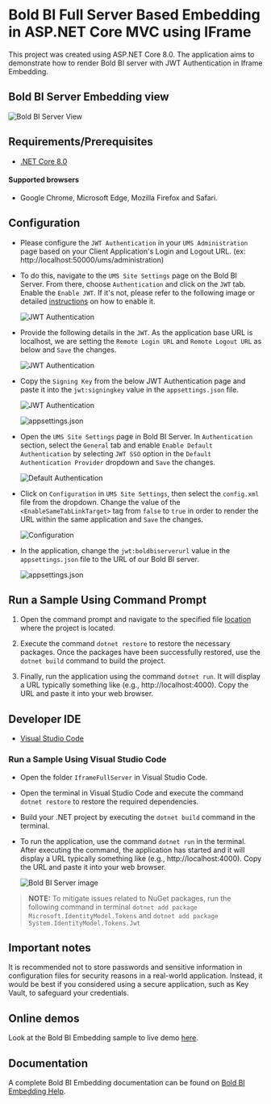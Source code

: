 # Bold BI Full Server Based Embedding in ASP.NET Core MVC using IFrame

This project was created using ASP.NET Core 8.0. The application aims to demonstrate how to render Bold BI server with JWT Authentication in Iframe Embedding.

## Bold BI Server Embedding view

![Bold BI Server View](https://github.com/boldbi/samples/assets/129487075/37e0af6a-bd96-478c-ae91-5948840f257d)

## Requirements/Prerequisites

 * [.NET Core 8.0](https://dotnet.microsoft.com/download/dotnet-core)

#### Supported browsers
  
  * Google Chrome, Microsoft Edge, Mozilla Firefox and Safari.

 ## Configuration
 
 * Please configure the `JWT Authentication` in your `UMS Administration` page based on your Client Application's Login and Logout URL. (ex: http://localhost:50000/ums/administration)
 * To do this, navigate to the `UMS Site Settings` page on the Bold BI Server.  From there, choose `Authentication` and click on the `JWT` tab.  Enable the `Enable JWT`.  If it's not, please refer to the following image or detailed [instructions](https://help.boldbi.com/multi-tenancy/site-administration/authentication/json-web-token/#steps-to-configure-jwt-in-bold-bi) on how to enable it. 
 
    ![JWT Authentication](https://github.com/boldbi/samples/assets/129487075/4e90e36d-2eeb-408b-b215-ca48160f5719)

 * Provide the following details in the `JWT`.  As the application base URL is localhost, we are setting the `Remote Login URL` and `Remote Logout URL` as below and `Save` the changes.
 
    ![JWT Authentication](https://github.com/boldbi/samples/assets/129487075/51152a00-c9e6-4b97-9123-c962997e15e4)
    
 * Copy the `Signing Key` from the below JWT Authentication page and paste it into the `jwt:signingkey` value in the `appsettings.json` file.
   
    ![JWT Authentication](https://github.com/boldbi/samples/assets/129487075/c7d429ee-eb6e-4d3f-aa49-0e9d9bddef91)
 
    ![appsettings.json](https://github.com/boldbi/samples/assets/129487075/37f439d6-3f58-43b3-807f-b90aeb3e2fbe)

 * Open the `UMS Site Settings` page in Bold BI Server.  In `Authentication` section, select the `General` tab and enable `Enable Default Authentication` by selecting `JWT SSO` option in the `Default Authentication Provider` dropdown and `Save` the changes.
 
    ![Default Authentication](https://github.com/boldbi/samples/assets/129487075/a81894ac-c147-41df-8c97-ed9928d16953)
    
 * Click on `Configuration` in `UMS Site Settings`, then select the `config.xml` file from the dropdown.  Change the value of the `<EnableSameTabLinkTarget>` tag from `false` to `true` in order to render the URL within the same application and `Save` the changes.
    
    ![Configuration](https://github.com/boldbi/samples/assets/129487075/b3d65c3c-d470-4f53-9983-a35291bb6bfe)

 * In the application, change the `jwt:boldbiserverurl` value in the `appsettings.json` file to the URL of our Bold BI server.
  
    ![appsettings.json](https://github.com/boldbi/samples/assets/129487075/efb08c80-ffcc-453e-b216-0949b06b9126)

    
 ## Run a Sample Using Command Prompt 
    
  1. Open the command prompt and navigate to the specified file [location](https://github.com/boldbi/samples/tree/master/Scenario%20Based%20Samples/Iframe%20Full%20Server%20Embedding/IframeFullServer) where the project is located.

  2. Execute the command `dotnet restore` to restore the necessary packages. Once the packages have been successfully restored, use the `dotnet build` command to build the project.
  
  3. Finally, run the application using the command `dotnet run`.  It will display a URL typically something like (e.g., http://localhost:4000).  Copy the URL and paste it into your web browser.

 ## Developer IDE

  * [Visual Studio Code](https://code.visualstudio.com/download)
  
### Run a Sample Using Visual Studio Code
 
  * Open the folder `IframeFullServer` in Visual Studio Code.
  
  * Open the terminal in Visual Studio Code and execute the command `dotnet restore` to restore the required dependencies.
 
  * Build your .NET project by executing the `dotnet build` command in the terminal.
 
  * To run the application, use the command `dotnet run` in the terminal. After executing the command, the application has started and it will display a URL typically something like (e.g., http://localhost:4000).  Copy the URL and paste it into your web browser.
    
    ![Bold BI Server image](https://github.com/boldbi/samples/assets/129487075/37e0af6a-bd96-478c-ae91-5948840f257d)

> **NOTE:** To mitigate issues related to NuGet packages, run the following command in terminal `dotnet add package Microsoft.IdentityModel.Tokens` and `dotnet add package System.IdentityModel.Tokens.Jwt`


## Important notes

It is recommended not to store passwords and sensitive information in configuration files for security reasons in a real-world application. Instead, it would be best if you considered using a secure application, such as Key Vault, to safeguard your credentials.

## Online demos

Look at the Bold BI Embedding sample to live demo [here](https://samples.boldbi.com/embed).

## Documentation

A complete Bold BI Embedding documentation can be found on [Bold BI Embedding Help](https://help.boldbi.com/embedding-options/iframe-embedding/).
